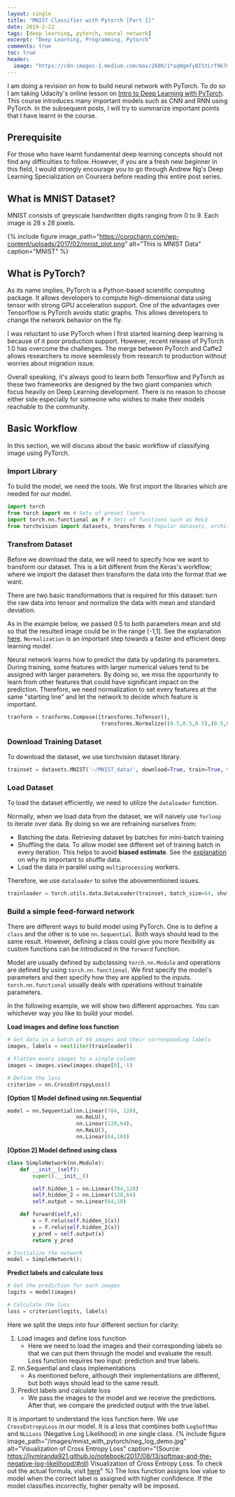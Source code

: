 ```yaml
---
layout: single
title: "MNIST Classifier with Pytorch [Part I]"
date: 2019-2-22
tags: [deep learning, pytorch, neural network]
excerpt: "Deep Learning, Programming, Pytorch"
comments: true
toc: true
header:
  image: "https://cdn-images-1.medium.com/max/2600/1*aqNgmfyBIStLrf9k7d9cng.jpeg"
---
```


I am doing a revision on how to build neural network with PyTorch. To do so I am taking Udacity's online lesson on [Intro to Deep Learning with PyTorch](https://www.udacity.com/course/deep-learning-pytorch--ud188). This course introduces many important models such as CNN and RNN using PyTorch. In the subsequent posts, I will try to summarize important points that I have learnt in the course.

## Prerequisite
For those who have learnt fundamental deep learning concepts should not find any difficulties to follow. However, if you are a fresh new beginner in this field, I would strongly encourage you to go through Andrew Ng's Deep Learning Specialization on Coursera before reading this entire post series.

## What is MNIST Dataset?
MNIST consists of greyscale handwritten digits ranging from 0 to 9. Each image is 28 x 28 pixels.

{% include figure image_path="https://corochann.com/wp-content/uploads/2017/02/mnist_plot.png" alt="This is MNIST Data" caption="MNIST" %}

## What is PyTorch?
As its name implies, PyTorch is a Python-based scientific computing package. It allows developers to compute high-dimensional data using tensor with strong GPU acceleration support. One of the advantages over Tensorflow is PyTorch avoids static graphs. This allows developers to change the network behavior on the fly.

I was reluctant to use PyTorch when I first started learning deep learning is because of it poor production support. However, recent release of PyTorch 1.0 has overcome the challenges. The merge between PyTorch and Caffe2 allows researchers to move seemlessly from research to production without worries about migration issue.

Overall speaking, it's always good to learn both Tensorflow and PyTorch as these two frameworks are designed by the two giant companies which focus heavily on Deep Learning development. There is no reason to choose either side especially for someone who wishes to make their models reachable to the community.

## Basic Workflow
In this section, we will discuss about the basic workflow of classifying image using PyTorch.

### Import Library
To build the model, we need the tools. We first import the libraries which are needed for our model.

```python
import torch
from torch import nn # Sets of preset layers
import torch.nn.functional as F # Sets of functions such as ReLU
from torchvision import datasets, transforms # Popular datasets, architectures and common image transformations for computer vision
```

### Transfrom Dataset
Before we download the data, we will need to specify how we want to transform our dataset. This is a bit different from the Keras's workflow; where we import the dataset then transform the data into the format that we want.

There are two basic transformations that is required for this dataset: turn the raw data into tensor and normalize the data with mean and standard deviation.

As in the example below, we passed 0.5 to both parameters mean and std so that the resulted image could be in the range [-1,1]. See the explanation [here](https://discuss.pytorch.org/t/understanding-transform-normalize/21730/2). <code>Normalization</code> is an important step towards a faster and efficient deep learning model.

Neural network learns how to predict the data by updating its parameters. During training, some features with larger numerical values tend to be assigned with larger parameters. By doing so, we miss the opportunity to learn from other features that could have significant impact on the prediction. Therefore, we need normalization to set every features at the same "starting line" and let the network to decide which feature is important.

```python
tranform = tranforms.Compose([transforms.ToTensor(),
                              transforms.Normalize((0.5,0.5,0.5),(0.5,0.5,0.5))])
```

### Download Training Dataset
To download the dataset, we use torchvision dataset library.

```python
trainset = datasets.MNIST('~/MNIST_data/', download=True, train=True, transform=transform)
```

### Load Dataset
To load the dataset efficiently, we need to utilize the <code>dataloader</code> function.

Normally, when we load data from the dataset, we will naively use <code>forloop</code> to iterate over data. By doing so we are refraining ourselves from:
- Batching the data. Retrieving dataset by batches for mini-batch training
- Shuffling the data. To allow model see different set of training batch in every iteration. This helps to avoid <strong>biased estimate</strong>. See the [explanation](https://www.quora.com/Why-do-we-need-to-shuffle-inputs-for-stochastic-gradient-descent) on why its important to shuffle data.
- Load the data in parallel using <code>multiprocessing</code> workers.

Therefore, we use <code>dataloader</code> to solve the abovementioned issues.

```python
trainloader = torch.utils.data.DataLoader(trainset, batch_size=64, shuffle=True)
```

### Build a simple feed-forward network
There are different ways to build model using PyTorch. One is to define a  <code>class</code> and the other is to use <code>nn.Sequential</code>. Both ways should lead to the same result. However, defining a class could give you more flexibility as custom functions can be introduced in the <code>forward</code> function.

Model are usually defined by subclassing <code>torch.nn.Module</code> and operations are defined by using <code>torch.nn.functional</code>. We first specify the model's parameters and then specify how they are applied to the inputs. <code>torch.nn.functional</code> usually deals with operations without trainable parameters.

In the following example, we will show two different approaches. You can whichever way you like to build your model.

<strong>Load images and define loss function</strong>
```python
# Get data in a batch of 64 images and their corresponding labels
images, labels = next(iter(trainloader))

# Flatten every images to a single column
images = images.view(images.shape[0],-1)

# Define the loss
criterion = nn.CrossEntropyLoss()
```

<strong>[Option 1] Model defined using nn.Sequential</strong>
```python
model = nn.Sequential(nn.Linear(784, 128),
                      nn.ReLU(),
                      nn.Linear(128,64),
                      nn.ReLU(),
                      nn.Linear(64,10))
```

<strong>[Option 2] Model defined using class</strong>
```python
class SimpleNetwork(nn.Module):
    def __init__(self):
        super().__init__()

        self.hidden_1 = nn.Linear(784,128)
        self.hidden_2 = nn.Linear(128,64)
        self.output = nn.Linear(64,10)

    def forward(self,x):
        x = F.relu(self.hidden_1(x))
        x = F.relu(self.hidden_2(x))
        y_pred = self.output(x)
        return y_pred

# Initialize the network
model = SimpleNetwork();
```

<strong>Predict labels and calculate loss</strong>
```python
# Get the prediction for each images
logits = model(images)

# Calculate the loss
loss = criterion(logits, labels)
```

Here we split the steps into four different section for clarity:
1. Load images and define loss function
    - Here we need to load the images and their corresponding labels so that we can put them through the model and evaluate the result. Loss function requires two input: prediction and true labels.
2. nn.Sequential and class implementations
    - As mentioned before, although their implementations are different, but both ways should lead to the same result.
3. Predict labels and calculate loss
    - We pass the images to the model and we receive the predictions. After that, we compare the predicted output with the true label.

It is important to understand the loss function here. We use <code>CrossEntropyLoss</code> in our model. It is a loss that combines both <code>LogSoftMax</code> and <code>NLLLoss</code> (Negative Log Likelihood) in one single class.
{% include figure image_path="/images/mnist_with_pytorch/neg_log_demo.jpg" alt="Visualization of Cross Entropy Loss" caption="(Source: https://ljvmiranda921.github.io/notebook/2017/08/13/softmax-and-the-negative-log-likelihood/#nll)
Visualization of Cross Entropy Loss. To check out the actual formula, visit [here](https://pytorch.org/docs/stable/nn.html#crossentropyloss)" %}
The loss function assigns low value to model when the correct label is assigned with higher confidence. If the model classifies incorrectly, higher penalty will be imposed.
